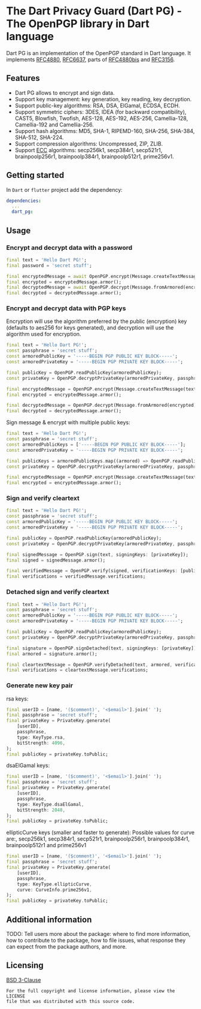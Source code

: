 The Dart Privacy Guard (Dart PG) - The OpenPGP library in Dart language
=======================================================================
Dart PG is an implementation of the OpenPGP standard in Dart language. It implements [RFC4880](https://www.rfc-editor.org/rfc/rfc4880), [RFC6637](https://www.rfc-editor.org/rfc/rfc6637), parts of [RFC4880bis](https://datatracker.ietf.org/doc/html/draft-ietf-openpgp-rfc4880bis) and [RFC3156](https://www.rfc-editor.org/rfc/rfc3156).

## Features
* Dart PG allows to encrypt and sign data.
* Support key management: key generation, key reading, key decryption.
* Support public-key algorithms: RSA, DSA, ElGamal, ECDSA, ECDH.
* Support symmetric ciphers: 3DES, IDEA (for backward compatibility), CAST5, Blowfish, Twofish,
  AES-128, AES-192, AES-256, Camellia-128, Camellia-192 and Camellia-256.
* Support hash algorithms: MD5, SHA-1, RIPEMD-160, SHA-256, SHA-384, SHA-512, SHA-224.
* Support compression algorithms: Uncompressed, ZIP, ZLIB.
* Support [ECC](https://wiki.gnupg.org/ECC) algorithms: secp256k1, secp384r1, secp521r1, brainpoolp256r1, brainpoolp384r1, brainpoolp512r1, prime256v1.

## Getting started
In `Dart` or `flutter` project add the dependency:
```yml
dependencies:
  ...
  dart_pg:
```

## Usage

### Encrypt and decrypt data with a password
```dart
final text = 'Hello Dart PG!';
final password = 'secret stuff';

final encryptedMessage = await OpenPGP.encrypt(Message.createTextMessage(text), passwords: [password]);
final encrypted = encryptedMessage.armor();
final decryptedMessage = await OpenPGP.decrypt(Message.fromArmored(encrypted), passwords: [password]);
final decrypted = decryptedMessage.armor();
```

### Encrypt and decrypt data with PGP keys
Encryption will use the algorithm preferred by the public (encryption) key (defaults to aes256 for keys generated), and decryption will use the algorithm used for encryption.
```dart
final text = 'Hello Dart PG!';
const passphrase = 'secret stuff';
const armoredPublicKey = '-----BEGIN PGP PUBLIC KEY BLOCK-----';
const armoredPrivateKey = '-----BEGIN PGP PRIVATE KEY BLOCK-----';

final publicKey = OpenPGP.readPublicKey(armoredPublicKey);
const privateKey = OpenPGP.decryptPrivateKey(armoredPrivateKey, passphrase);

final encryptedMessage = OpenPGP.encrypt(Message.createTextMessage(text), encryptionKeys: [publicKey]);
final encrypted = encryptedMessage.armor();

final decryptedMessage = OpenPGP.decrypt(Message.fromArmored(encrypted), decryptionKeys: [privateKey]);
final decrypted = decryptedMessage.armor();
```

Sign message & encrypt with multiple public keys:
```dart
final text = 'Hello Dart PG!';
const passphrase = 'secret stuff';
const armoredPublicKeys = ['-----BEGIN PGP PUBLIC KEY BLOCK-----'];
const armoredPrivateKey = '-----BEGIN PGP PRIVATE KEY BLOCK-----';

final publicKeys = armoredPublicKeys.map((armored) => OpenPGP.readPublicKey(armored));
const privateKey = OpenPGP.decryptPrivateKey(armoredPrivateKey, passphrase);

final encryptedMessage = OpenPGP.encrypt(Message.createTextMessage(text), encryptionKeys: publicKeys, signingKeys: [privateKey]);
final encrypted = encryptedMessage.armor();
```

### Sign and verify cleartext
```dart
final text = 'Hello Dart PG!';
const passphrase = 'secret stuff';
const armoredPublicKey = '-----BEGIN PGP PUBLIC KEY BLOCK-----';
const armoredPrivateKey = '-----BEGIN PGP PRIVATE KEY BLOCK-----';

final publicKey = OpenPGP.readPublicKey(armoredPublicKey);
const privateKey = OpenPGP.decryptPrivateKey(armoredPrivateKey, passphrase);

final signedMessage = OpenPGP.sign(text, signingKeys: [privateKey]);
final signed = signedMessage.armor();

final verifiedMessage = OpenPGP.verify(signed, verificationKeys: [publicKey]);
final verifications = verifiedMessage.verifications;
```

### Detached sign and verify cleartext
```dart
final text = 'Hello Dart PG!';
const passphrase = 'secret stuff';
const armoredPublicKey = '-----BEGIN PGP PUBLIC KEY BLOCK-----';
const armoredPrivateKey = '-----BEGIN PGP PRIVATE KEY BLOCK-----';

final publicKey = OpenPGP.readPublicKey(armoredPublicKey);
const privateKey = OpenPGP.decryptPrivateKey(armoredPrivateKey, passphrase);

final signature = OpenPGP.signDetached(text, signingKeys: [privateKey]);
final armored = signature.armor();

final cleartextMessage = OpenPGP.verifyDetached(text, armored, verificationKeys: [publicKey]);
final verifications = cleartextMessage.verifications;
```

### Generate new key pair
rsa keys:
```dart
final userID = [name, '($comment)', '<$email>'].join(' ');
final passphrase = 'secret stuff';
final privateKey = PrivateKey.generate(
    [userID],
    passphrase,
    type: KeyType.rsa,
    bitStrength: 4096,
);
final publicKey = privateKey.toPublic;
```

dsaElGamal keys:
```dart
final userID = [name, '($comment)', '<$email>'].join(' ');
final passphrase = 'secret stuff';
final privateKey = PrivateKey.generate(
    [userID],
    passphrase,
    type: KeyType.dsaElGamal,
    bitStrength: 2048,
);
final publicKey = privateKey.toPublic;
```

ellipticCurve keys (smaller and faster to generate): Possible values for curve are:, secp256k1, secp384r1, secp521r1, brainpoolp256r1, brainpoolp384r1, brainpoolp512r1 and prime256v1
```dart
final userID = [name, '($comment)', '<$email>'].join(' ');
final passphrase = 'secret stuff';
final privateKey = PrivateKey.generate(
    [userID],
    passphrase,
    type: KeyType.ellipticCurve,
    curve: CurveInfo.prime256v1,
);
final publicKey = privateKey.toPublic;
```


## Additional information

TODO: Tell users more about the package: where to find more information, how to 
contribute to the package, how to file issues, what response they can expect 
from the package authors, and more.

## Licensing
[BSD 3-Clause](LICENSE)

    For the full copyright and license information, please view the LICENSE
    file that was distributed with this source code.
